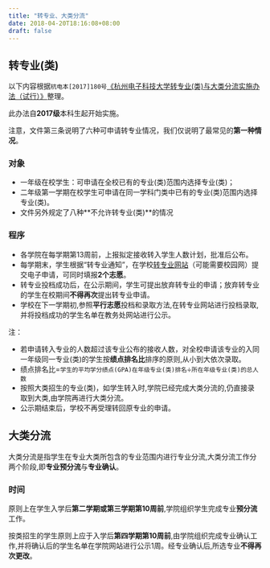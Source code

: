 ```yaml
---
title: "转专业、大类分流"
date: 2018-04-20T18:16:08+08:00
draft: false
---
```



## 转专业(类)

以下内容根据`杭电本[2017]180号`[《杭州电子科技大学转专业(类)与大类分流实施办法（试行）》](http://i.hdu.edu.cn/dcp/forward.action?path=/portal/portal&p=pimHomePage#%23m%3Dpim%26t%3Dpd%26ptt%3Dd%26ptc%3D11741%26pt%3D%26pd%3D%26ps%3D%26psh%3D)整理。

此办法自**2017级**本科生起开始实施。

注意，文件第三条说明了六种可申请转专业情况，我们仅说明了最常见的**第一种情况**。

### 对象

- 一年级在校学生：可申请在全校已有的专业(类)范围内选择专业(类)；
- 二年级第一学期在校学生可申请在同一学科门类中已有的专业(类)范围内选择专业(类)。
- 文件另外规定了八种**不允许转专业(类)**的情况

### 程序

- 各学院在每学期第13周前，上报拟定接收转入学生人数计划，批准后公布。
- 每学期末，学生根据“转专业通知”，在学校[转专业网站](http://zzy.hdu.edu.cn)（可能需要校园网）提交电子申请，可同时填报**2个志愿**。
- 转专业投档成功后，在公示期间，学生可提出放弃转专业的申请；放弃转专业的学生在校期间**不得再次**提出转专业申请。
- 学校在下一学期初,参照**平行志愿**投档和录取方法,在转专业网站进行投档录取,并将投档成功的学生名单在教务处网站进行公示。

注：

- 若申请转入专业的人数超过该专业公布的接收人数，对全校申请该专业的入同一年级同一专业(类)的学生按**绩点排名比**排序的原则,从小到大依次录取。
- 绩点排名比=`学生的平均学分绩点(GPA)在年级专业(类)排名`÷`所在年级专业(类)的总人数`
- 按照大类招生的专业(类)，如学生转入时,学院已经完成大类分流的,仍直接录取到大类,由学院再进行大类分流。
- 公示期结束后，学校不再受理转回原专业的申请。

## 大类分流

大类分流是指学生在专业大类所包含的专业范围内进行专业分流,大类分流工作分两个阶段,即**专业预分流**与**专业确认**。

### 时间

原则上在学生入学后**第二学期或第三学期第10周前**,学院组织学生完成专业**预分流**工作。

按类招生的学生原则上应于入学后**第四学期第10周前**,由学院组织完成专业确认工作,并将确认后的学生名单在学院网站进行公示1周。经专业确认后,所选专业**不得再次更改**。